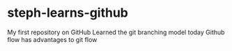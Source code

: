 # steph-learns-github
My first repository on GitHub
Learned the git branching model today
Github flow has advantages to git flow
